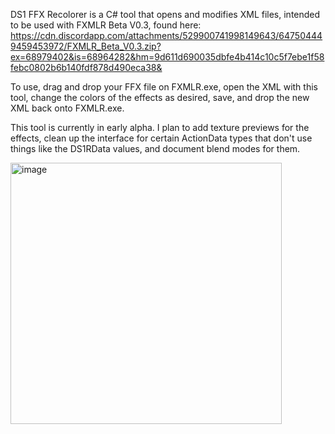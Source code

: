 DS1 FFX Recolorer is a C# tool that opens and modifies XML files, intended to be used with FXMLR Beta V0.3, found here: https://cdn.discordapp.com/attachments/529900741998149643/647504449459453972/FXMLR_Beta_V0.3.zip?ex=68979402&is=68964282&hm=9d611d690035dbfe4b414c10c5f7ebe1f58febc0802b6b140fdf878d490eca38&

To use, drag and drop your FFX file on FXMLR.exe, open the XML with this tool, change the colors of the effects as desired, save, and drop the new XML back onto FXMLR.exe.

This tool is currently in early alpha. I plan to add texture previews for the effects, clean up the interface for certain ActionData types that don't use things like the DS1RData values, and document blend modes for them.

<img width="434" height="418" alt="image" src="https://github.com/user-attachments/assets/bcf09aa9-057b-498f-8c2f-14680d5f1482" />
